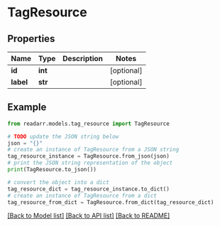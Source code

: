 # TagResource


## Properties

Name | Type | Description | Notes
------------ | ------------- | ------------- | -------------
**id** | **int** |  | [optional] 
**label** | **str** |  | [optional] 

## Example

```python
from readarr.models.tag_resource import TagResource

# TODO update the JSON string below
json = "{}"
# create an instance of TagResource from a JSON string
tag_resource_instance = TagResource.from_json(json)
# print the JSON string representation of the object
print(TagResource.to_json())

# convert the object into a dict
tag_resource_dict = tag_resource_instance.to_dict()
# create an instance of TagResource from a dict
tag_resource_from_dict = TagResource.from_dict(tag_resource_dict)
```
[[Back to Model list]](../README.md#documentation-for-models) [[Back to API list]](../README.md#documentation-for-api-endpoints) [[Back to README]](../README.md)


